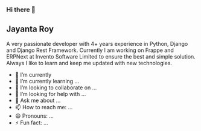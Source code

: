 ### Hi there 👋 
## Jayanta Roy
A very passionate developer with 4+ years experience in Python, Django and Django Rest Framework. Currently I am working on Frappe and ERPNext at Invento Software Limited to ensure the best and simple solution. Always I like to learn and keep me updated with new technologies.

- 🔭 I’m currently 
- 🌱 I’m currently learning ...
- 👯 I’m looking to collaborate on ...
- 🤔 I’m looking for help with ...
- 💬 Ask me about ... 
- 📫 How to reach me: ...
- 😄 Pronouns: ...
- ⚡ Fun fact: ...

